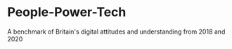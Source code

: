 # People-Power-Tech
A benchmark of Britain's digital attitudes and understanding from 2018 and 2020
